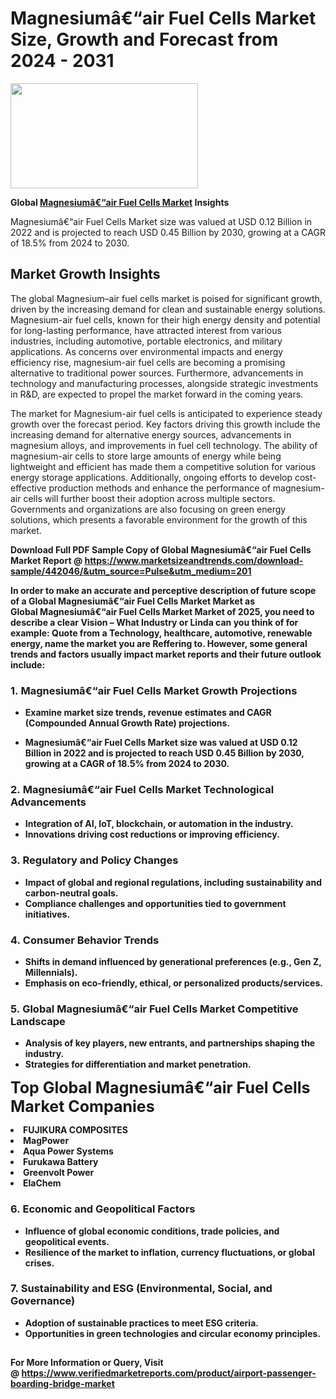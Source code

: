 <H1>Magnesiumâ€“air Fuel Cells Market Size, Growth and Forecast from 2024 - 2031</H1><img class="aligncenter size-medium wp-image-584254" src="https://thirdeyenews.in/wp-content/uploads/2024/09/Global-Market-Research-300x168.jpeg" alt="" width="300" height="168" /><p><strong>Global&nbsp;<a href="https://www.marketsizeandtrends.com/download-sample/442046/&amp;utm_source=Pulse&amp;utm_medium=201">Magnesiumâ€“air Fuel Cells Market</a> Insights</strong></p><p>Magnesiumâ€“air Fuel Cells Market size was valued at USD 0.12 Billion in 2022 and is projected to reach USD 0.45 Billion by 2030, growing at a CAGR of 18.5% from 2024 to 2030.</p><p><h2>Market Growth Insights</h2> <p>The global Magnesium–air fuel cells market is poised for significant growth, driven by the increasing demand for clean and sustainable energy solutions. Magnesium-air fuel cells, known for their high energy density and potential for long-lasting performance, have attracted interest from various industries, including automotive, portable electronics, and military applications. As concerns over environmental impacts and energy efficiency rise, magnesium-air fuel cells are becoming a promising alternative to traditional power sources. Furthermore, advancements in technology and manufacturing processes, alongside strategic investments in R&D, are expected to propel the market forward in the coming years.</p> <p><strong></strong></p> <p>The market for Magnesium-air fuel cells is anticipated to experience steady growth over the forecast period. Key factors driving this growth include the increasing demand for alternative energy sources, advancements in magnesium alloys, and improvements in fuel cell technology. The ability of magnesium-air cells to store large amounts of energy while being lightweight and efficient has made them a competitive solution for various energy storage applications. Additionally, ongoing efforts to develop cost-effective production methods and enhance the performance of magnesium-air cells will further boost their adoption across multiple sectors. Governments and organizations are also focusing on green energy solutions, which presents a favorable environment for the growth of this market.</p> <p><strong></p><p><span class=""><strong>Download Full PDF Sample Copy of Global Magnesiumâ€“air Fuel Cells Market Report</strong> @ <a href="https://www.marketsizeandtrends.com/download-sample/442046/&amp;utm_source=Pulse&amp;utm_medium=201" target="_blank">https://www.marketsizeandtrends.com/download-sample/442046/&amp;utm_source=Pulse&amp;utm_medium=201</a></span></p><p>In order to make an accurate and perceptive description of future scope of a Global&nbsp;Magnesiumâ€“air Fuel Cells Market Market as Global&nbsp;Magnesiumâ€“air Fuel Cells Market Market of 2025, you need to describe a clear Vision &ndash; What Industry or Linda can you think of for example: Quote from a Technology, healthcare, automotive, renewable energy, name the market you are Reffering to. However, some general trends and factors usually impact market reports and their future outlook include:</p><h3>1.&nbsp;<strong>Magnesiumâ€“air Fuel Cells Market Growth Projections</strong></h3><ul><li>Examine market size trends, revenue estimates and CAGR (Compounded Annual Growth Rate) projections.</li><li><p>Magnesiumâ€“air Fuel Cells Market size was valued at USD 0.12 Billion in 2022 and is projected to reach USD 0.45 Billion by 2030, growing at a CAGR of 18.5% from 2024 to 2030.</p></li></ul><h3>2.&nbsp;<strong>Magnesiumâ€“air Fuel Cells Market Technological Advancements</strong></h3><ul><li>Integration of AI, IoT, blockchain, or automation in the industry.</li><li>Innovations driving cost reductions or improving efficiency.</li></ul><h3>3.&nbsp;<strong>Regulatory and Policy Changes</strong></h3><ul><li>Impact of global and regional regulations, including sustainability and carbon-neutral goals.</li><li>Compliance challenges and opportunities tied to government initiatives.</li></ul><h3>4.&nbsp;<strong>Consumer Behavior Trends</strong></h3><ul><li>Shifts in demand influenced by generational preferences (e.g., Gen Z, Millennials).</li><li>Emphasis on eco-friendly, ethical, or personalized products/services.</li></ul><h3>5.&nbsp;<strong>Global Magnesiumâ€“air Fuel Cells Market Competitive Landscape</strong></h3><ul><li>Analysis of key players, new entrants, and partnerships shaping the industry.</li><li>Strategies for differentiation and market penetration.</li></ul><p data-pm-slice="1 1 []"><span style="color: inherit; font-family: inherit; font-size: 25px;">Top Global Magnesiumâ€“air Fuel Cells Market Companies</span></p><div class="" data-test-id=""><p><li>FUJIKURA COMPOSITES</li><li> MagPower</li><li> Aqua Power Systems</li><li> Furukawa Battery</li><li> Greenvolt Power</li><li> ElaChem</li></p></div><h3>6.&nbsp;<strong>Economic and Geopolitical Factors</strong></h3><ul><li>Influence of global economic conditions, trade policies, and geopolitical events.</li><li>Resilience of the market to inflation, currency fluctuations, or global crises.</li></ul><h3>7.&nbsp;<strong>Sustainability and ESG (Environmental, Social, and Governance)</strong></h3><ul><li>Adoption of sustainable practices to meet ESG criteria.</li><li>Opportunities in green technologies and circular economy principles.</li></ul><h2><strong style="font-size: 14px;">For More Information or Query, Visit @&nbsp;</strong><a style="background-color: #ffffff; font-size: 14px;" href="https://www.marketsizeandtrends.com/report/magnesium-air-fuel-cells-market/" target="_blank">https://www.verifiedmarketreports.com/product/airport-passenger-boarding-bridge-market</a></h2>
